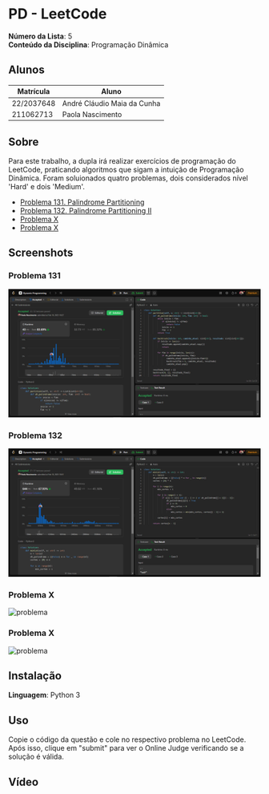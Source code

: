 # PD - LeetCode

**Número da Lista**: 5<br>
**Conteúdo da Disciplina**: Programação Dinâmica<br>

## Alunos
|Matrícula | Aluno |
| -- | -- |
| 22/2037648   |  André Cláudio Maia da Cunha |
| 211062713  |  Paola Nascimento |

## Sobre 
Para este trabalho, a dupla irá realizar exercícios de programação do LeetCode, praticando algoritmos que sigam a intuição de Programação Dinâmica. Foram soluionados quatro problemas, dois considerados nível 'Hard' e dois 'Medium'.

- [Problema 131. Palindrome Partitioning](https://leetcode.com/problems/palindrome-partitioning/description/?envType=problem-list-v2&envId=dynamic-programming)
- [Problema 132. Palindrome Partitioning II](https://leetcode.com/problems/palindrome-partitioning-ii/description/?envType=problem-list-v2&envId=dynamic-programming)
- [Problema X](link)
- [Problema X](link)

## Screenshots
### Problema 131
![problema](assets/problem131.png)
### Problema 132
![problema](assets/problem132.png)
### Problema X
![problema](assets/)
### Problema X
![problema](assets/)

## Instalação 
**Linguagem**: Python 3<br>

## Uso 
Copie o código da questão e cole no respectivo problema no LeetCode. Após isso, clique em "submit" para ver o Online Judge verificando se a solução é válida.

## Vídeo

